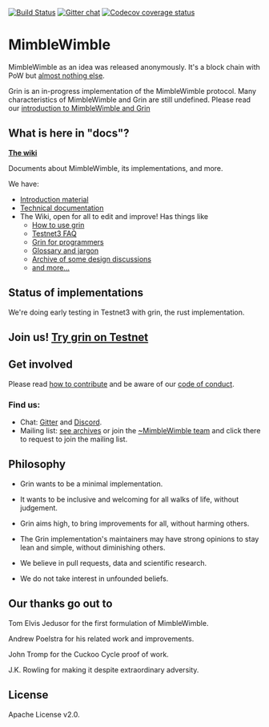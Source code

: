 [![Build Status](https://travis-ci.org/mimblewimble/grin.svg?branch=master)](https://travis-ci.org/mimblewimble/grin)
[![Gitter chat](https://badges.gitter.im/grin_community/Lobby.png)](https://gitter.im/grin_community/Lobby)
[![Codecov coverage status](https://codecov.io/gh/mimblewimble/grin/branch/master/graph/badge.svg)](https://codecov.io/gh/mimblewimble/grin)

# MimbleWimble

MimbleWimble as an idea was released anonymously. It's a block chain with PoW but [almost nothing else](https://github.com/mimblewimble/docs/wiki/No-this,-no-that).

Grin is an in-progress implementation of the MimbleWimble protocol.
Many characteristics of MimbleWimble and Grin are still undefined.
Please read our [introduction to MimbleWimble and Grin](https://github.com/mimblewimble/grin/blob/master/doc/intro.md)

## What is here in "docs"?

[__The wiki__](https://github.com/mimblewimble/docs/wiki/)

Documents about MimbleWimble, its implementations, and more.

We have:
 - [Introduction material](https://github.com/mimblewimble/grin/blob/master/doc/intro.md)
 - [Technical documentation](https://github.com/mimblewimble/grin/tree/master/doc)
 - The Wiki, open for all to edit and improve! Has things like
   - [How to use grin](https://github.com/mimblewimble/docs/wiki/Testnet3-troubleshooting)
   - [Testnet3 FAQ](https://github.com/mimblewimble/docs/wiki/Building-Testnet3)
   - [Grin for programmers](https://github.com/mimblewimble/docs/wiki/Hacking-and-contributing)
   - [Glossary and jargon](https://github.com/mimblewimble/docs/wiki/Jargon-file-and-glossary)
   - [Archive of some design discussions](https://github.com/mimblewimble/docs/wiki/Design-discussions)
   - [and more...](https://github.com/mimblewimble/docs/wiki/)

## Status of implementations

We're doing early testing in Testnet3 with grin, the rust implementation.

Join us! [__Try grin on Testnet__](https://github.com/mimblewimble/grin/blob/master/doc/build.md)
-----------

## Get involved

Please read [how to contribute](https://github.com/mimblewimble/grin/blob/master/CONTRIBUTING.md)
and be aware of our
[code of conduct](https://github.com/mimblewimble/grin/blob/master/CODE_OF_CONDUCT.md).

### Find us:

* Chat: [Gitter](https://gitter.im/grin_community/Lobby) and [Discord](https://discord.gg/vDRYEZK).
* Mailing list: [see archives](https://lists.launchpad.net/mimblewimble/) or
join the [~MimbleWimble team](https://launchpad.net/~mimblewimble)
and click there to request to join the mailing list.

## Philosophy

* Grin wants to be a minimal implementation.

* It wants to be inclusive and welcoming for all walks of life, without judgement.

* Grin aims high, to bring improvements for all, without harming others.

* The Grin implementation's maintainers may have strong opinions
to stay lean and simple, without diminishing others.

* We believe in pull requests, data and scientific research.

* We do not take interest in unfounded beliefs.

## Our thanks go out to

Tom Elvis Jedusor for the first formulation of MimbleWimble.

Andrew Poelstra for his related work and improvements.

John Tromp for the Cuckoo Cycle proof of work.

J.K. Rowling for making it despite extraordinary adversity.

## License

Apache License v2.0.
